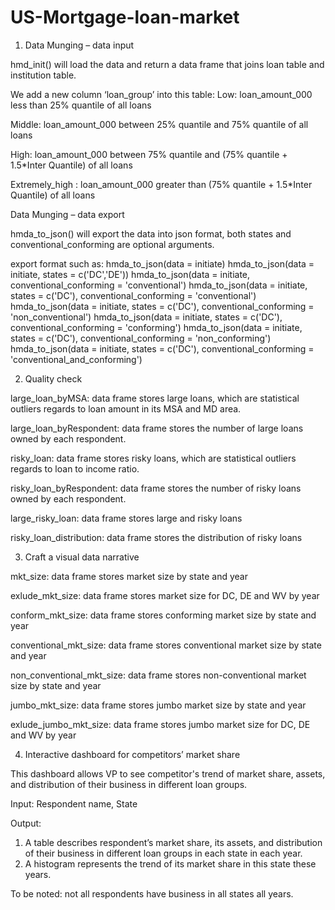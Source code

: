 # US-Mortgage-loan-market
1. Data Munging – data input

hmd_init() will load the data and return a data frame that joins loan table and institution table.

We add a new column ‘loan_group’ into this table:
Low: loan_amount_000 less than 25% quantile of all loans

Middle: loan_amount_000 between 25% quantile and 75% quantile of all loans

High: loan_amount_000 between 75% quantile and (75% quantile + 1.5*Inter Quantile) of all loans

Extremely_high : loan_amount_000 greater than (75% quantile + 1.5*Inter Quantile) of all loans


Data Munging – data export

hmda_to_json() will export the data into json format, both states and conventional_conforming are optional arguments.

export format such as:
hmda_to_json(data = initiate)
hmda_to_json(data = initiate, states = c('DC','DE'))
hmda_to_json(data = initiate, conventional_conforming = 'conventional')
hmda_to_json(data = initiate, states = c('DC'), conventional_conforming = 'conventional')
hmda_to_json(data = initiate, states = c('DC'), conventional_conforming = 'non_conventional')
hmda_to_json(data = initiate, states = c('DC'), conventional_conforming = 'conforming')
hmda_to_json(data = initiate, states = c('DC'), conventional_conforming = 'non_conforming')
hmda_to_json(data = initiate, states = c('DC'), conventional_conforming = 'conventional_and_conforming')





2. Quality check

large_loan_byMSA: data frame stores large loans, which are statistical outliers regards to loan amount in its MSA and MD area.

large_loan_byRespondent: data frame stores the number of large loans owned by each respondent.

risky_loan: data frame stores risky loans, which are statistical outliers regards to loan to income ratio.

risky_loan_byRespondent: data frame stores the number of risky loans owned by each respondent.

large_risky_loan: data frame stores large and risky loans 

risky_loan_distribution: data frame stores the distribution of risky loans




3. Craft a visual data narrative

mkt_size: data frame stores market size by state and year

exlude_mkt_size: data frame stores market size for DC, DE and WV by year

conform_mkt_size: data frame stores conforming market size by state and year

conventional_mkt_size: data frame stores conventional market size by state and year

non_conventional_mkt_size: data frame stores non-conventional market size by state and year

jumbo_mkt_size: data frame stores jumbo market size by state and year

exlude_jumbo_mkt_size: data frame stores jumbo market size for DC, DE and WV by year






4. Interactive dashboard for competitors’ market share

This dashboard allows VP to see competitor's trend of market share, assets, and distribution of their business in different loan groups.

Input: Respondent name, State

Output: 
1. A table describes respondent’s market share, its assets, and distribution of their business in different loan groups in each state in each year.
2. A histogram represents the trend of its market share in this state these years.


To be noted: not all respondents have business in all states all years.

